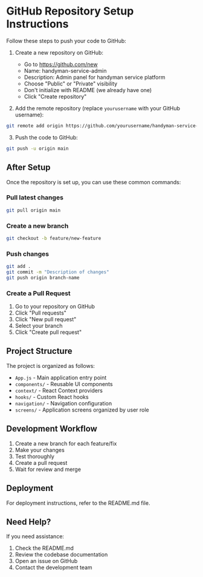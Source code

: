 # GitHub Repository Setup Instructions

Follow these steps to push your code to GitHub:

1. Create a new repository on GitHub:
   - Go to https://github.com/new
   - Name: handyman-service-admin
   - Description: Admin panel for handyman service platform
   - Choose "Public" or "Private" visibility
   - Don't initialize with README (we already have one)
   - Click "Create repository"

2. Add the remote repository (replace `yourusername` with your GitHub username):
```bash
git remote add origin https://github.com/yourusername/handyman-service-admin.git
```

3. Push the code to GitHub:
```bash
git push -u origin main
```

## After Setup

Once the repository is set up, you can use these common commands:

### Pull latest changes
```bash
git pull origin main
```

### Create a new branch
```bash
git checkout -b feature/new-feature
```

### Push changes
```bash
git add .
git commit -m "Description of changes"
git push origin branch-name
```

### Create a Pull Request
1. Go to your repository on GitHub
2. Click "Pull requests"
3. Click "New pull request"
4. Select your branch
5. Click "Create pull request"

## Project Structure

The project is organized as follows:

- `App.js` - Main application entry point
- `components/` - Reusable UI components
- `context/` - React Context providers
- `hooks/` - Custom React hooks
- `navigation/` - Navigation configuration
- `screens/` - Application screens organized by user role

## Development Workflow

1. Create a new branch for each feature/fix
2. Make your changes
3. Test thoroughly
4. Create a pull request
5. Wait for review and merge

## Deployment

For deployment instructions, refer to the README.md file.

## Need Help?

If you need assistance:
1. Check the README.md
2. Review the codebase documentation
3. Open an issue on GitHub
4. Contact the development team
